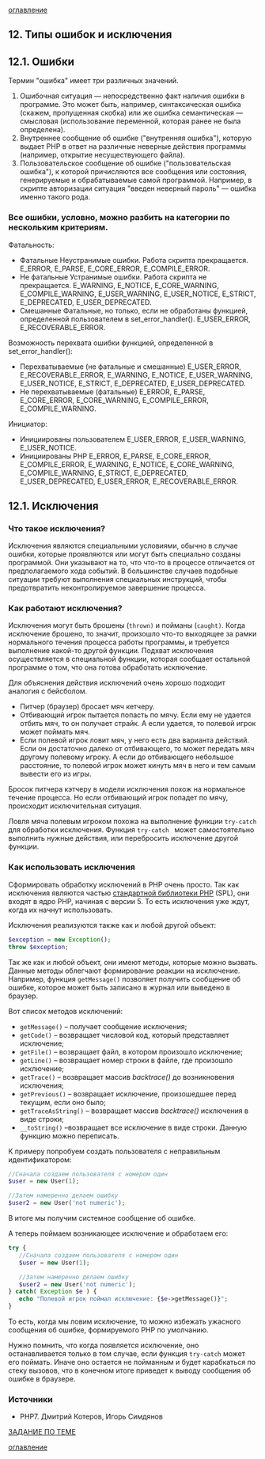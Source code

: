 [оглавление](../README.md)



## 12. Типы ошибок и исключения

## 12.1. Ошибки

Термин "ошибка" имеет три различных значений. 

1. Ошибочная ситуация — непосредственно факт наличия ошибки в программе. Это может быть, например, синтаксическая ошибка (скажем, пропущенная скобка) или же ошибка семантическая — смысловая (использование переменной, которая ранее не была определена). 
2. Внутреннее сообщение об ошибке ("внутренняя ошибка"), которую выдает PHP в ответ на различные неверные действия программы (например, открытие несуществующего файла). 
3. Пользовательское сообщение об ошибке ("пользовательская ошибка"), к которой причисляются все сообщения или состояния, генерируемые и обрабатываемые самой программой. Например, в скрипте авторизации ситуация "введен неверный пароль" — ошибка именно такого рода.

### Все ошибки, условно, можно разбить на категории по нескольким критериям.

Фатальность:

- Фатальные
  Неустранимые ошибки. Работа скрипта прекращается.
  E_ERROR, E_PARSE, E_CORE_ERROR, E_COMPILE_ERROR.
- Не фатальные
  Устранимые ошибки. Работа скрипта не прекращается.
  E_WARNING, E_NOTICE, E_CORE_WARNING, E_COMPILE_WARNING, E_USER_WARNING, E_USER_NOTICE, E_STRICT, E_DEPRECATED, E_USER_DEPRECATED.
- Смешанные
  Фатальные, но только, если не обработаны функцией, определенной пользователем в set_error_handler().
  E_USER_ERROR, E_RECOVERABLE_ERROR.


Возможность перехвата ошибки функцией, определенной в set_error_handler():

- Перехватываемые (не фатальные и смешанные)
  E_USER_ERROR, E_RECOVERABLE_ERROR, E_WARNING, E_NOTICE, E_USER_WARNING, E_USER_NOTICE, E_STRICT, E_DEPRECATED, E_USER_DEPRECATED.
- Не перехватываемые (фатальные)
  E_ERROR, E_PARSE, E_CORE_ERROR, E_CORE_WARNING, E_COMPILE_ERROR, E_COMPILE_WARNING.


Инициатор:

- Инициированы пользователем
  E_USER_ERROR, E_USER_WARNING, E_USER_NOTICE.
- Инициированы PHP
  E_ERROR, E_PARSE, E_CORE_ERROR, E_COMPILE_ERROR, E_WARNING, E_NOTICE, E_CORE_WARNING, E_COMPILE_WARNING, E_STRICT, E_DEPRECATED, E_USER_DEPRECATED, E_USER_ERROR, E_RECOVERABLE_ERROR.



## 12.1. Исключения 

### Что такое исключения?

Исключения являются специальными условиями, обычно в случае ошибки, которые проявляются или могут быть специально созданы программой. Они указывают на то, что что-то в процессе отличается от предполагаемого хода событий. В большинстве случаев подобные ситуации требуют выполнения специальных инструкций, чтобы предотвратить неконтролируемое завершение процесса.


### Как работают исключения?

Исключения могут быть брошены (`thrown)` и пойманы (`caught)`. Когда исключение брошено, то значит, произошло что-то выходящее за рамки нормального течения процесса работы программы, и требуется выполнение какой-то другой функции. Подхват исключения осуществляется в специальной функции, которая сообщает остальной программе о том, что она готова обработать исключение.

Для объяснения действия исключений очень хорошо подходит аналогия с бейсболом.

- Питчер (браузер) бросает мяч кетчеру.
- Отбивающий игрок пытается попасть по мячу. Если ему не удается отбить мяч, то он получает страйк. А если удается, то полевой игрок может поймать мяч.
- Если полевой игрок ловит мяч, у него есть два варианта действий. Если он достаточно далеко от отбивающего, то может передать мяч другому полевому игроку. А если до отбивающего небольшое расстояние, то полевой игрок может кинуть мяч в него и тем самым вывести его из игры.

Бросок питчера кэтчеру в модели исключения похож на нормальное течение процесса. Но если отбивающий игрок попадет по мячу, происходит исключительная ситуация.

Ловля мяча полевым игроком похожа на выполнение функции `try-catch `для обработки исключения. Функция `try-catch ` может самостоятельно выполнить нужные действия, или перебросить исключение другой функции.


### Как использовать исключения

Сформировать обработку исключений в PHP очень просто. Так как исключения являются частью [стандартной библиотеки PHP](http://php.net/manual/en/book.spl.php) (SPL), они входят в ядро PHP, начиная с версии 5. То есть исключения уже ждут, когда их начнут использовать.

Исключения реализуются также как и любой другой объект:

```php
$exception = new Exception();
throw $exception;
```

Так же как и любой объект, они имеют методы, которые можно вызвать. Данные методы облегчают формирование реакции на исключение. Например, функция `getMessage()` позволяет получить сообщение об ошибке, которое может быть записано в журнал или выведено в браузер.

Вот список методов исключений:

- `getMessage()` – получает сообщение исключения;
- `getCode()` – возвращает числовой код, который представляет исключение;
- `getFile()` – возвращает файл, в котором произошло исключение;
- `getLine()` – возвращает номер строки в файле, где произошло исключение;
- `getTrace()` – возвращает массив *backtrace()* до возникновения исключения;
- `getPrevious()` – возвращает исключение, произошедшее перед текущим, если оно было;
- `getTraceAsString()` – возвращает массив *backtrace()* исключения в виде строки;
- `__toString()` –возвращает все исключение в виде строки. Данную функцию можно переписать.

К примеру попробуем создать пользователя с неправильным идентификатором:

```php
//Сначала создаем пользователя с номером один
$user = new User(1);

//Затем намеренно делаем ошибку
$user2 = new User('not numeric');
```

В итоге мы получим системное сообщение об ошибке.

А теперь поймаем возникающее исключение и обработаем его:

```php
try {
   //Сначала создаем пользователя с номером один
   $user = new User(1);

   //Затем намеренно делаем ошибку
   $user2 = new User('not numeric');
} catch( Exception $e ) {
   echo "Полевой игрок поймал исключение: {$e->getMessage()}";
}
```

То есть, когда мы ловим исключение, то можно избежать ужасного сообщения об ошибке, формируемого PHP по умолчанию.

Нужно помнить, что когда появляется исключение, оно останавливается только в том случае, если функция `try-catch` может его поймать. Иначе оно остается не пойманным и будет карабкаться по стеку вызовов, что в конечном итоге приведет к выводу сообщения об ошибке в браузере.



### Источники

- PHP7. Дмитрий Котеров, Игорь Симдянов

[ЗАДАНИЕ ПО ТЕМЕ](https://github.com/BosenkoTM/PHP/blob/main/TASKS/Regular_PHP.pdf)

[оглавление](../README.md)

